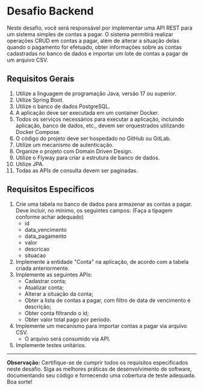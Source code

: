# Desafio Backend

Neste desafio, você será responsável por implementar uma API REST para um sistema simples de contas a pagar. O sistema permitirá realizar operações CRUD em contas a pagar, além de alterar a situação delas quando o pagamento for efetuado, obter informações sobre as contas cadastradas no banco de dados e importar um lote de contas a pagar de um arquivo CSV.

## Requisitos Gerais

1. Utilize a linguagem de programação Java, versão 17 ou superior.
2. Utilize Spring Boot.
3. Utilize o banco de dados PostgreSQL.
4. A aplicação deve ser executada em um container Docker.
5. Todos os serviços necessários para executar a aplicação, incluindo aplicação, banco de dados, etc., devem ser orquestrados utilizando Docker Compose.
6. O código do projeto deve ser hospedado no GitHub ou GitLab.
7. Utilize um mecanismo de autenticação.
8. Organize o projeto com Domain Driven Design.
9. Utilize o Flyway para criar a estrutura de banco de dados.
10. Utilize JPA.
11. Todas as APIs de consulta devem ser paginadas.

## Requisitos Específicos

1. Crie uma tabela no banco de dados para armazenar as contas a pagar. Deve incluir, no mínimo, os seguintes campos: (Faça a tipagem conforme achar adequado)
    - id
    - data_vencimento
    - data_pagamento
    - valor
    - descricao
    - situacao
2. Implemente a entidade "Conta" na aplicação, de acordo com a tabela criada anteriormente.
3. Implemente as seguintes APIs:
    - Cadastrar conta;
    - Atualizar conta;
    - Alterar a situação da conta;
    - Obter a lista de contas a pagar, com filtro de data de vencimento e descrição;
    - Obter conta filtrando o id;
    - Obter valor total pago por período.
4. Implemente um mecanismo para importar contas a pagar via arquivo CSV.
    - O arquivo será consumido via API.
5. Implemente testes unitários.

---

**Observação:** Certifique-se de cumprir todos os requisitos especificados neste desafio. Siga as melhores práticas de desenvolvimento de software, documentando seu código e fornecendo uma cobertura de teste adequada. Boa sorte!

